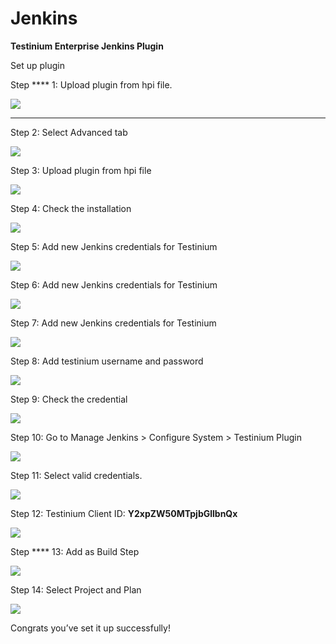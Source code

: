 # Jenkins

**Testinium Enterprise Jenkins Plugin**

Set up plugin

Step \*\*\*\* 1: Upload plugin from hpi file.

![](<../../.gitbook/assets/image (6).png>)

***

Step 2: Select Advanced tab

![](<../../.gitbook/assets/image (3).png>)

Step 3: Upload plugin from hpi file

![](<../../.gitbook/assets/image (11).png>)

Step 4: Check the installation

![](<../../.gitbook/assets/image (10).png>)

Step 5: Add new Jenkins credentials for Testinium

![](<../../.gitbook/assets/image (4).png>)

Step 6: Add new Jenkins credentials for Testinium

![](<../../.gitbook/assets/image (13).png>)

Step 7: Add new Jenkins credentials for Testinium

![](<../../.gitbook/assets/image (5).png>)

Step 8: Add testinium username and password

![](<../../.gitbook/assets/image (1) (1).png>)

Step 9: Check the credential

![](<../../.gitbook/assets/image (7).png>)

Step 10: Go to Manage Jenkins > Configure System > Testinium Plugin

![](<../../.gitbook/assets/image (2).png>)

Step 11: Select valid credentials.

![](<../../.gitbook/assets/image (9).png>)

Step 12: Testinium Client ID: **Y2xpZW50MTpjbGllbnQx**

![](<../../.gitbook/assets/image (8).png>)

Step \*\*\*\* 13: Add as Build Step

![](<../../.gitbook/assets/image (12).png>)

Step 14: Select Project and Plan

![](<../../.gitbook/assets/image (1).png>)

Congrats you’ve set it up successfully!
